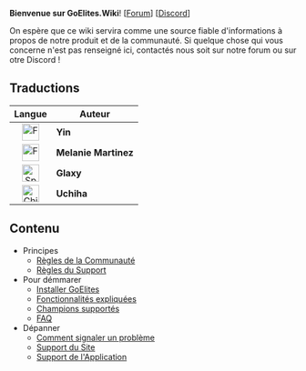 **Bienvenue sur GoElites.Wiki**! [[Forum](https://goelites.net)] [[Discord](https://discord.gg/m7RctYk)]

On espère que ce wiki servira comme une source fiable d'informations à propos de notre produit et de la communauté. Si quelque chose qui vous concerne n'est pas renseigné ici, contactés nous soit sur notre forum ou sur otre Discord !

## Traductions

| Langue | Auteur |
|:--:|--|
| <a href="http://goeliteswiki.readthedocs.io/en/latest/"><img src="https://emojipedia-us.s3.amazonaws.com/thumbs/120/apple/118/flag-for-united-states_1f1fa-1f1f8.png" alt="French" style="width: 30px;"/></a> | **Yin** |
| <a href="http://goeliteswiki.readthedocs.io/fr/latest/"><img src="https://emojipedia-us.s3.amazonaws.com/thumbs/120/apple/118/flag-for-france_1f1eb-1f1f7.png" alt="French" style="width: 30px;"/></a> | **Melanie Martinez** |
| <a href="http://goeliteswiki.readthedocs.io/es/latest/"><img src="https://emojipedia-us.s3.amazonaws.com/thumbs/120/apple/118/flag-for-spain_1f1ea-1f1f8.png" alt="Spain" style="width: 30px;"/></a> | **Glaxy** |
| <a href="http://goeliteswiki.readthedocs.io/zh/latest/"><img src="https://emojipedia-us.s3.amazonaws.com/thumbs/120/apple/118/flag-for-china_1f1e8-1f1f3.png" alt="China" style="width: 30px;"/></a> | **Uchiha** |

## Contenu
- Principes
	- [Règles de la Communauté](CommunityPrinciples/CommunityGuidelines.md)
	- [Règles du Support](CommunityPrinciples/SupportGuidelines.md)
- Pour démmarer
	- [Installer GoElites](GettingStarted/Installation.md)
	- [Fonctionnalités expliquées](GettingStarted/Features.md)
	- [Champions supportés](GettingStarted/SupportedChampions.md)
	- [FAQ](GettingStarted/FrequentlyAskedQuestions.md)
- Dépanner
	- [Comment signaler un problème](Troubleshooting/TroubleshootingReportGuide.md)
	- [Support du Site](Troubleshooting/WebsiteTroubleshooting.md)
	- [Support de l'Application](Troubleshooting/ApplicationTroubleshooting.md)

